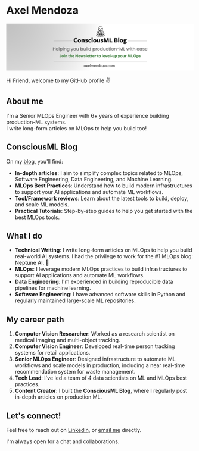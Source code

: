 # Axel Mendoza
[![banner](consciousml-social-banner-centered.png)](https://www.axelmendoza.com)

Hi Friend, welcome to my GitHub profile :v:

## About me
I'm a Senior MLOps Engineer with 6+ years of experience building production-ML systems.<br>
I write long-form articles on MLOps to help you build too!

## ConsciousML Blog
On my [blog](https://wwww.axelmendoza.com), you'll find:

- **In-depth articles**: I aim to simplify complex topics related to MLOps, Software Engineering, Data Engineering, and Machine Learning.
- **MLOps Best Practices**: Understand how to build modern infrastructures to support your AI applications and automate ML workflows.
- **Tool/Framework reviews**: Learn about the latest tools to build, deploy, and scale ML models.
- **Practical Tutorials**: Step-by-step guides to help you get started with the best MLOps tools.

## What I do
- **Technical Writing**: I write long-form articles on MLOps to help you build real-world AI systems. I had the privilege to work for the #1 MLOps blog: Neptune AI. 💪
- **MLOps**: I leverage modern MLOps practices to build infrastructures to support AI applications and automate ML workflows.
- **Data Engineering**: I'm experienced in building reproducible data pipelines for machine learning.
- **Software Engineering**: I have advanced software skills in Python and regularly maintained large-scale ML repositories.


## My career path
1. **Computer Vision Researcher**: Worked as a research scientist on medical imaging and multi-object tracking.
2. **Computer Vision Engineer**: Developed real-time person tracking systems for retail applications.
3. **Senior MLOps Engineer**: Designed infrastructure to automate ML workflows and scale models in production, including a near real-time recommendation system for waste management.
4. **Tech Lead**: I've led a team of 4 data scientists on ML and MLOps best practices.
5. **Content Creator**: I built the **ConsciousML Blog**, where I regularly post in-depth articles on production ML.


## Let's connect!
Feel free to reach out on [Linkedin](https://www.linkedin.com/in/axelmdz/), or [email me](mailto:axelmendoza@hotmail.fr) directly.

I'm always open for a chat and collaborations.